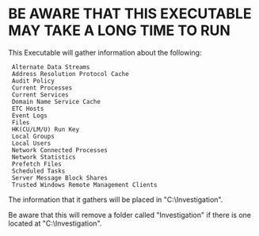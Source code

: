 BE AWARE THAT THIS EXECUTABLE MAY TAKE A LONG TIME TO RUN
=================================================================================

This Executable will gather information about the following:

     Alternate Data Streams
     Address Resolution Protocol Cache
     Audit Policy
     Current Processes
     Current Services
     Domain Name Service Cache
     ETC Hosts
     Event Logs
     Files
     HK(CU/LM/U) Run Key
     Local Groups
     Local Users
     Network Connected Processes
     Network Statistics
     Prefetch Files
     Scheduled Tasks
     Server Message Block Shares
     Trusted Windows Remote Management Clients

The information that it gathers will be placed in "C:\Investigation". 

Be aware that this will remove a folder called "Investigation" if there is one located at "C:\Investigation".
